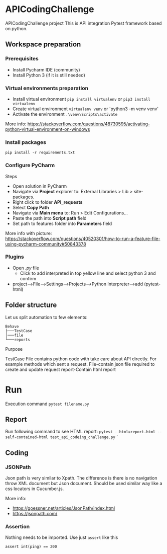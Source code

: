 # APICodingChallenge
APICodingChallenge project 
This is API integration Pytest framework based on python.

## Workspace preparation
### Prerequisites
- Install Pycharm IDE (community)
- Install Python 3 (if it is still needed)

### Virtual environments preparation
- Install virtual environment `pip install virtualenv` or `pip3 install virtualenv`
- Create virtual environment `virtualenv venv` or 'python3 -m venv venv'
- Activate the environment `.\venv\Scripts\activate`

More info: https://stackoverflow.com/questions/48730595/activating-python-virtual-environment-on-windows


### Install packages
`pip install -r requirements.txt`

### Configure PyCharm
Steps
- Open solution in PyCharm
- Navigate via **Project** explorer to: External Libraries > Lib > site-packages.
- Right click to folder **API_requests**
- Select **Copy Path**
- Navigate via **Main menu** to: Run > Edit Configurations...
- Paste the path into **Script path** field
- Set path to features folder into **Parameters** field 

More info with picture: https://stackoverflow.com/questions/40520301/how-to-run-a-feature-file-using-pycharm-community#50843378

### Plugins 
- Open *.py* file
    - Click to add interpreted in top yellow line and select python 3 and confirm
- project-->File-->Settings-->Projects-->Python Interpreter-->add (pytest-html)

## Folder structure
Let us split automation to few elements:

	Behave
	├───TestCase
	│───file
	└───reports

Purpose 

TestCase File contains python code with take care about API directly. For example methods which sent a request.
File-contain json file required to create and update request
report-Contain html report

# Run
Execution command `pytest filename.py`


## Report
Run following command to see HTML report: `pytest --html=report.html --self-contained-html test_api_codeing_challenge.py`
`

## Coding

### JSONPath
Json path is very similar to Xpath. The difference is there is no navigation throw XML document but Json document.
Should be used similar way like a css locators in Cucumber.js.

More info:
- https://goessner.net/articles/JsonPath/index.html
- https://jsonpath.com/

### Assertion
Nothing needs to be imported. Use just `assert` like this 

`assert int(ping) == 200`



